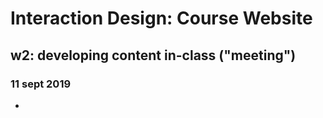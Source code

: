 # Interaction Design: Course Website

## w2: developing content in-class ("meeting")
### 11 sept 2019

- 